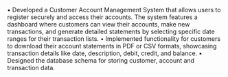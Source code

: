 • Developed a Customer Account Management System that allows users to register securely and access their 
accounts. The system features a dashboard where customers can view their accounts, make new transactions, 
and generate detailed statements by selecting specific date ranges for their transaction lists.
• Implemented functionality for customers to download their account statements in PDF or CSV formats, 
showcasing transaction details like date, description, debit, credit, and balance.
• Designed the database schema for storing customer, account and transaction data.
